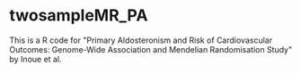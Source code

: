 # twosampleMR_PA
This is a R code for "Primary Aldosteronism and Risk of Cardiovascular Outcomes: Genome-Wide Association and Mendelian Randomisation Study" by Inoue et al.
